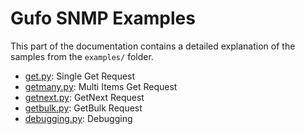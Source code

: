 # Gufo SNMP Examples

This part of the documentation contains a detailed
explanation of the samples from the `examples/` folder.

* [get.py](get.md): Single Get Request
* [getmany.py](getmany.md): Multi Items Get Request
* [getnext.py](getnext.md): GetNext Request
* [getbulk.py](getbulk.md): GetBulk Request
* [debugging.py](debugging.md): Debugging
